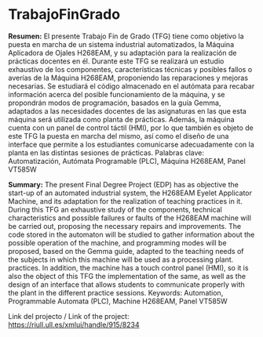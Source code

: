 # TrabajoFinGrado
**Resumen:** 
El presente Trabajo Fin de Grado (TFG) tiene como objetivo la puesta en marcha de un sistema industrial automatizados, la Máquina Aplicadora de Ojales H268EAM, y su adaptación para la realización de prácticas docentes en él.  Durante este TFG se realizará un estudio exhaustivo de los componentes, características técnicas y posibles fallos o averías de la Máquina H268EAM, proponiendo las reparaciones y mejoras necesarias. Se estudiará el código almacenado en el autómata para recabar información acerca del posible funcionamiento de la máquina, y se propondrán modos de programación, basados en la guía Gemma, adaptados a las necesidades docentes de las asignaturas en las que esta máquina será utilizada como planta de prácticas.  Además, la máquina cuenta con un panel de control táctil (HMI), por lo que también es objeto de este TFG la puesta en marcha del mismo, así como el diseño de una interface que permite a los estudiantes comunicarse adecuadamente con la planta en las distintas sesiones de prácticas.  Palabras clave: Automatización, Autómata Programable (PLC), Máquina H268EAM, Panel VT585W

**Summary:** 
The present Final Degree Project (EDP) has as objective the start-up of an automated industrial system, the H268EAM Eyelet Applicator Machine, and its adaptation for the realization of teaching practices in it. During this TFG an exhaustive study of the components, technical characteristics and possible failures or faults of the H268EAM machine will be carried out, proposing the necessary repairs and improvements. The code stored in the automaton will be studied to gather information about the possible operation of the machine, and programming modes will be proposed, based on the Gemma guide, adapted to the teaching needs of the subjects in which this machine will be used as a processing plant. practices. In addition, the machine has a touch control panel (HMI), so it is also the object of this TFG the implementation of the same, as well as the design of an interface that allows students to communicate properly with the plant in the different practice sessions. Keywords: Automation, Programmable Automata (PLC), Machine H268EAM, Panel VT585W


Link del projecto / Link of the project: https://riull.ull.es/xmlui/handle/915/8234
